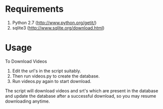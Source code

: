 Requirements
================

1. Python 2.7 (http://www.python.org/getit/)
2. sqlite3 (http://www.sqlite.org/download.html)


Usage
========
To Download Videos
1. Edit the url's in the script suitably.
2. Then run videos.py to create the database.
3. Run videos.py again to start download.

The script will download videos and srt's which are present in the database and update the database after a successful download, so you may resume downloading anytime.


